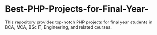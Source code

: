 # Best-PHP-Projects-for-Final-Year-
This repository provides top-notch PHP projects for final year students in BCA, MCA, BSc IT, Engineering, and related courses. 
